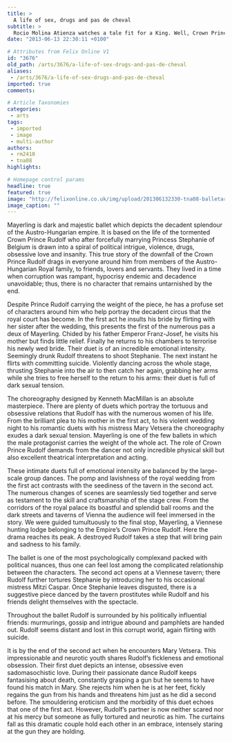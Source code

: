 ```yaml
---
title: >
  A life of sex, drugs and pas de cheval
subtitle: >
  Rocio Molina Atienza watches a tale fit for a King. Well, Crown Prince
date: "2013-06-13 22:30:11 +0100"

# Attributes from Felix Online V1
id: "3676"
old_path: /arts/3676/a-life-of-sex-drugs-and-pas-de-cheval
aliases:
 - /arts/3676/a-life-of-sex-drugs-and-pas-de-cheval
imported: true
comments:

# Article Taxonomies
categories:
 - arts
tags:
 - imported
 - image
 - multi-author
authors:
 - rm2410
 - tna08
highlights:

# Homepage control params
headline: true
featured: true
image: "http://felixonline.co.uk/img/upload/201306132330-tna08-balletarts.jpg"
image_caption: ""
---
```


Mayerling is dark and majestic ballet which depicts the decadent splendour of the Austro-Hungarian empire. It is based on the life of the tormented Crown Prince Rudolf who after forcefully marrying Princess Stephanie of Belgium is drawn into a spiral of political intrigue, violence, drugs, obsessive love and insanity. This true story of the downfall of the Crown Prince Rudolf drags in everyone around him from members of the Austro-Hungarian Royal family, to friends, lovers and servants. They lived in a time when corruption was rampant, hypocrisy endemic and decadence unavoidable; thus, there is no character that remains untarnished by the end.

Despite Prince Rudolf carrying the weight of the piece, he has a profuse set of characters around him who help portray the decadent circus that the royal court has become. In the first act he insults his bride by flirting with her sister after the wedding, this presents the first of the numerous pas a deux of Mayerling. Chided by his father Emperor Franz-Josef, he visits his mother but finds little relief. Finally he returns to his chambers to terrorise his newly wed bride. Their duet is of an incredible emotional intensity. Seemingly drunk Rudolf threatens to shoot Stephanie. The next instant he flirts with committing suicide. Violently dancing across the whole stage, thrusting Stephanie into the air to then catch her again, grabbing her arms while she tries to free herself to the return to his arms: their duet is full of dark sexual tension.

The choreography designed by Kenneth MacMillan is an absolute masterpiece. There are plenty of duets which portray the tortuous and obsessive relations that Rudolf has with the numerous women of his life. From the brilliant plea to his mother in the first act, to his violent wedding night to his romantic duets with his mistress Mary Vetsera the choreography exudes a dark sexual tension. Mayerling is one of the few ballets in which the male protagonist carries the weight of the whole act. The role of Crown Prince Rudolf demands from the dancer not only incredible physical skill but also excellent theatrical interpretation and acting.

These intimate duets full of emotional intensity are balanced by the large-scale group dances. The pomp and lavishness of the royal wedding from the first act contrasts with the seediness of the tavern in the second act. The numerous changes of scenes are seamlessly tied together and serve as testament to the skill and craftsmanship of the stage crew. From the corridors of the royal palace its boastful and splendid ball rooms and the dark streets and taverns of Vienna the audience will feel immersed in the story. We were guided tumultuously to the final stop, Mayerling, a Viennese hunting lodge belonging to the Empire’s Crown Prince Rudolf. Here the drama reaches its peak. A destroyed Rudolf takes a step that will bring pain and sadness to his family.

The ballet is one of the most psychologically complexand packed with political nuances, thus one can feel lost among the complicated relationship between the characters. The second act opens at a Viennese tavern; there Rudolf further tortures Stephanie by introducing her to his occasional mistress Mitzi Caspar. Once Stephanie leaves disgusted, there is a suggestive piece danced by the tavern prostitutes while Rudolf and his friends delight themselves with the spectacle.

Throughout the ballet Rudolf is surrounded by his politically influential friends: murmurings, gossip and intrigue abound and pamphlets are handed out. Rudolf seems distant and lost in this corrupt world, again flirting with suicide.

It is by the end of the second act when he encounters Mary Vetsera. This impressionable and neurotic youth shares Rudolf’s fickleness and emotional obsession. Their first duet depicts an intense, obsessive even sadomasochistic love. During their passionate dance Rudolf keeps fantasising about death, constantly grasping a gun but he seems to have found his match in Mary. She rejects him when he is at her feet, fickly regains the gun from his hands and threatens him just as he did a second before. The smouldering eroticism and the morbidity of this duet echoes that one of the first act. However, Rudolf’s partner is now neither scared nor at his mercy but someone as fully tortured and neurotic as him. The curtains fall as this dramatic couple hold each other in an embrace, intensely staring at the gun they are holding.
